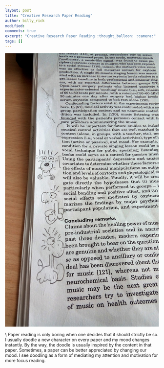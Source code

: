```yaml
---
layout: post
title: "Creative Research Paper Reading"
author: billy_rick
modified: 
comments: true
excerpt: "Creative Research Paper Reading :thought_balloon: :camera:"
tags: []
---
```


![alt text](https://github.com/omarsar/omarsar.github.io/blob/master/images/creative_research_paper_reading.jpg?raw=true "creative research paper reading")

\\
Paper reading is only boring when one decides that it should strictly be so. I usually doodle a new character on every paper and my mood changes instantly. By the way, the doodle is usually inspired by the content in that paper. Sometimes, a paper can be better appreciated by changing our mood. I see doodling as a form of mediating my attention and motivation for more focus reading.
